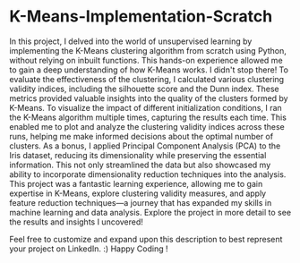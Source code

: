 # K-Means-Implementation-Scratch

In this project, I delved into the world of unsupervised learning by implementing the K-Means clustering algorithm from scratch using Python, without relying on inbuilt functions. This hands-on experience allowed me to gain a deep understanding of how K-Means works.
I didn't stop there! To evaluate the effectiveness of the clustering, I calculated various clustering validity indices, including the silhouette score and the Dunn index. These metrics provided valuable insights into the quality of the clusters formed by K-Means.
To visualize the impact of different initialization conditions, I ran the K-Means algorithm multiple times, capturing the results each time. This enabled me to plot and analyze the clustering validity indices across these runs, helping me make informed decisions about the optimal number of clusters.
As a bonus, I applied Principal Component Analysis (PCA) to the Iris dataset, reducing its dimensionality while preserving the essential information. This not only streamlined the data but also showcased my ability to incorporate dimensionality reduction techniques into the analysis.
This project was a fantastic learning experience, allowing me to gain expertise in K-Means, explore clustering validity measures, and apply feature reduction techniques—a journey that has expanded my skills in machine learning and data analysis.
Explore the project in more detail to see the results and insights I uncovered!

Feel free to customize and expand upon this description to best represent your project on LinkedIn.
:)
Happy Coding !

